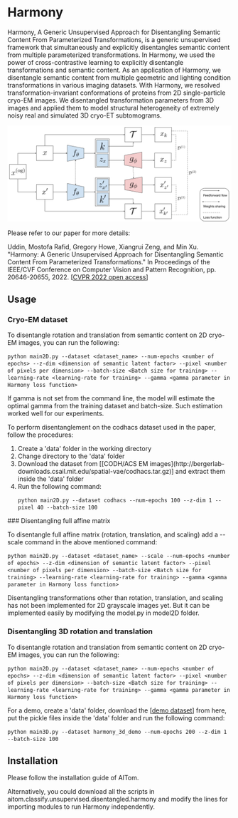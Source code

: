 # Harmony

Harmony, A Generic Unsupervised Approach for Disentangling Semantic Content From Parameterized Transformations, is a generic unsupervised framework that simultaneously and explicitly disentangles semantic content from multiple parameterized transformations. In Harmony, we used the power of cross-contrastive learning to explicitly disentangle transformations and semantic content. As an application of Harmony, we disentangle semantic content from multiple geometric and lighting condition transformations in various imaging datasets. With Harmony, we resolved transformation-invariant conformations of proteins from 2D single-particle cryo-EM images. We disentangled transformation parameters from 3D images and applied them to model structural heterogeneity of extremely noisy real and simulated 3D cryo-ET subtomograms. 


<p align="center">
<img src="img/Harmony-model-image.png" width="600">
</p>

Please refer to our paper for more details:

Uddin, Mostofa Rafid, Gregory Howe, Xiangrui Zeng, and Min Xu. "Harmony: A Generic Unsupervised Approach for Disentangling Semantic Content From Parameterized Transformations." In Proceedings of the IEEE/CVF Conference on Computer Vision and Pattern Recognition, pp. 20646-20655, 2022. [[CVPR 2022 open access](https://openaccess.thecvf.com/content/CVPR2022/papers/Uddin_Harmony_A_Generic_Unsupervised_Approach_for_Disentangling_Semantic_Content_From_CVPR_2022_paper.html)]

## Usage

### Cryo-EM dataset

To disentangle rotation and translation from semantic content on 2D cryo-EM images, you can run the following:

```
python main2D.py --dataset <dataset_name> --num-epochs <number of epochs> --z-dim <dimension of semantic latent factor> --pixel <number of pixels per dimension> --batch-size <Batch size for training> --learning-rate <learning-rate for training> --gamma <gamma parameter in Harmony loss function>
```

If gamma is not set from the command line, the model will estimate the optimal gamma from the training dataset and batch-size. Such estimation worked well for our experiments. 

To perform disentanglement on the codhacs dataset used in the paper, follow the procedures:

<ol>

<li>Create a 'data' folder in the working directory</li> 
<li>Change directory to the 'data' folder</li>
<li>Download the dataset from [[CODH/ACS EM images](http://bergerlab-downloads.csail.mit.edu/spatial-vae/codhacs.tar.gz)] and extract them inside the 'data' folder</li>
<li>Run the following command:

```
python main2D.py --dataset codhacs --num-epochs 100 --z-dim 1 --pixel 40 --batch-size 100
```
</li>
</ol>
### Disentangling full affine matrix 

To disentangle full affine matrix (rotation, translation, and scaling) add a --scale command in the above mentioned command:

```
python main2D.py --dataset <dataset_name> --scale --num-epochs <number of epochs> --z-dim <dimension of semantic latent factor> --pixel <number of pixels per dimension> --batch-size <Batch size for training> --learning-rate <learning-rate for training> --gamma <gamma parameter in Harmony loss function>
```

Disentangling transformations other than rotation, translation, and scaling has not been implemented for 2D grayscale images yet. But it can be implemented easily by modifying the model.py in model2D folder. 

### Disentangling 3D rotation and translation

To disentangle rotation and translation from semantic content on 2D cryo-EM images, you can run the following:

```
python main2D.py --dataset <dataset_name> --num-epochs <number of epochs> --z-dim <dimension of semantic latent factor> --pixel <number of pixels per dimension> --batch-size <Batch size for training> --learning-rate <learning-rate for training> --gamma <gamma parameter in Harmony loss function>
```

For a demo, create a 'data' folder, download the [[demo dataset](https://cmu.box.com/s/vx45o7xa3qbz6tyd0ri6sxgpxus613wy)] from here, put the pickle files inside the 'data' folder and run the following command:

```
python main3D.py --dataset harmony_3d_demo --num-epochs 200 --z-dim 1 --batch-size 100
```


## Installation 
Please follow the installation guide of AITom. 

Alternatively, you could download all the scripts in aitom.classify.unsupervised.disentangled.harmony and modify the lines for importing modules to run Harmony independently. 

